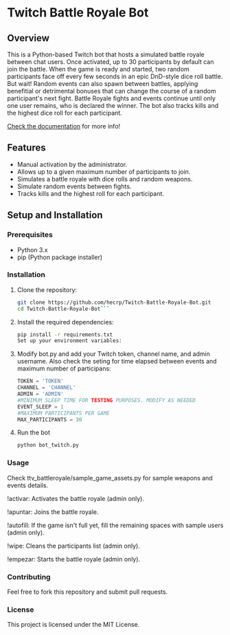 # Twitch Battle Royale Bot

## Overview

This is a Python-based Twitch bot that hosts a simulated battle royale between chat users. Once activated, up to 30 participants by default can join the battle. When the game is ready and started, two random participants face off every few seconds in an epic DnD-style dice roll battle. But wait! Random events can also spawn between battles, applying benefitial or detrimental bonuses that can change the course of a random participant's next fight. Battle Royale fights and events continue until only one user remains, who is declared the winner. The bot also tracks kills and the highest dice roll for each participant.

[Check the documentation](https://twitch-battle-royale-bot.readthedocs.io) for more info!

## Features

- Manual activation by the administrator.
- Allows up to a given maximum number of participants to join.
- Simulates a battle royale with dice rolls and random weapons.
- Simulate random events between fights.
- Tracks kills and the highest roll for each participant.

## Setup and Installation

### Prerequisites

- Python 3.x
- pip (Python package installer)

### Installation

1. Clone the repository:

   ```bash
   git clone https://github.com/hecrp/Twitch-Battle-Royale-Bot.git
   cd Twitch-Battle-Royale-Bot```

2. Install the required dependencies:

    ```bash
    pip install -r requirements.txt
    Set up your environment variables:

3. Modify bot.py and add your Twitch token, channel name, and admin username. Also check the seting for time elapsed between events and maximum number of participans:

    ```python
    TOKEN = 'TOKEN'
    CHANNEL = 'CHANNEL'
    ADMIN = 'ADMIN'
    #MINIMUM SLEEP TIME FOR TESTING PURPOSES. MODIFY AS NEEDED
    EVENT_SLEEP = 1
    #MAXIMUM PARTICIPANTS PER GAME
    MAX_PARTICIPANTS = 30


4. Run the bot

    ```bash
    python bot_twitch.py


### Usage

Check ttv_battleroyale/sample_game_assets.py for sample weapons and events details.

!activar: Activates the battle royale (admin only).

!apuntar: Joins the battle royale.

!autofill: If the game isn't full yet, fill the remaining spaces with sample users (admin only).

!wipe: Cleans the participants list (admin only).

!empezar: Starts the battle royale (admin only).


### Contributing
Feel free to fork this repository and submit pull requests.

### License
This project is licensed under the MIT License.

